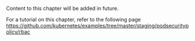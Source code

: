 Content to this chapter will be added in future.

For a tutorial on this chapter, refer to the following page
https://github.com/kubernetes/examples/tree/master/staging/podsecuritypolicy/rbac
